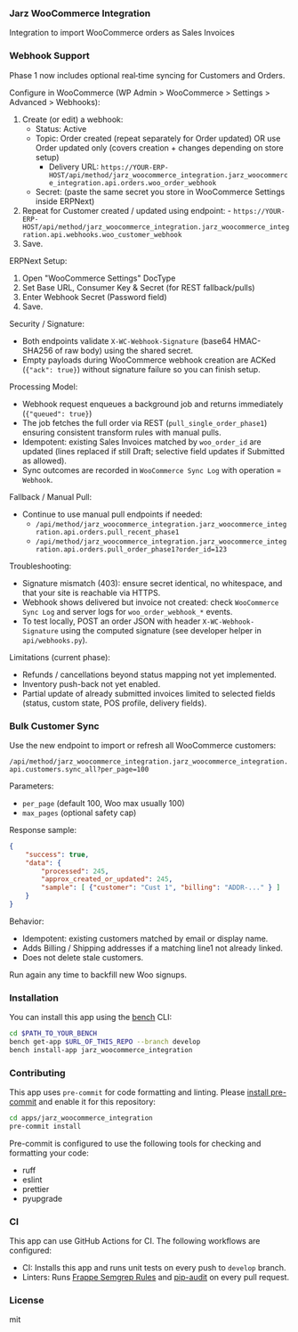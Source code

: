 ### Jarz WooCommerce Integration

Integration to import WooCommerce orders as Sales Invoices

### Webhook Support

Phase 1 now includes optional real‑time syncing for Customers and Orders.

Configure in WooCommerce (WP Admin > WooCommerce > Settings > Advanced > Webhooks):

1. Create (or edit) a webhook:
	- Status: Active
	- Topic: Order created (repeat separately for Order updated) OR use Order updated only (covers creation + changes depending on store setup)
		- Delivery URL: `https://YOUR-ERP-HOST/api/method/jarz_woocommerce_integration.jarz_woocommerce_integration.api.orders.woo_order_webhook`
	- Secret: (paste the same secret you store in WooCommerce Settings inside ERPNext)
2. Repeat for Customer created / updated using endpoint:
		- `https://YOUR-ERP-HOST/api/method/jarz_woocommerce_integration.jarz_woocommerce_integration.api.webhooks.woo_customer_webhook`
3. Save.

ERPNext Setup:
1. Open "WooCommerce Settings" DocType
2. Set Base URL, Consumer Key & Secret (for REST fallback/pulls)
3. Enter Webhook Secret (Password field)
4. Save.

Security / Signature:
- Both endpoints validate `X-WC-Webhook-Signature` (base64 HMAC-SHA256 of raw body) using the shared secret.
- Empty payloads during WooCommerce webhook creation are ACKed (`{"ack": true}`) without signature failure so you can finish setup.

Processing Model:
- Webhook request enqueues a background job and returns immediately (`{"queued": true}`)
- The job fetches the full order via REST (`pull_single_order_phase1`) ensuring consistent transform rules with manual pulls.
- Idempotent: existing Sales Invoices matched by `woo_order_id` are updated (lines replaced if still Draft; selective field updates if Submitted as allowed).
- Sync outcomes are recorded in `WooCommerce Sync Log` with operation = `Webhook`.

Fallback / Manual Pull:
- Continue to use manual pull endpoints if needed:
	- `/api/method/jarz_woocommerce_integration.jarz_woocommerce_integration.api.orders.pull_recent_phase1`
	- `/api/method/jarz_woocommerce_integration.jarz_woocommerce_integration.api.orders.pull_order_phase1?order_id=123`

Troubleshooting:
- Signature mismatch (403): ensure secret identical, no whitespace, and that your site is reachable via HTTPS.
- Webhook shows delivered but invoice not created: check `WooCommerce Sync Log` and server logs for `woo_order_webhook_*` events.
- To test locally, POST an order JSON with header `X-WC-Webhook-Signature` using the computed signature (see developer helper in `api/webhooks.py`).

Limitations (current phase):
- Refunds / cancellations beyond status mapping not yet implemented.
- Inventory push-back not yet enabled.
- Partial update of already submitted invoices limited to selected fields (status, custom state, POS profile, delivery fields).

### Bulk Customer Sync

Use the new endpoint to import or refresh all WooCommerce customers:

`/api/method/jarz_woocommerce_integration.jarz_woocommerce_integration.api.customers.sync_all?per_page=100`

Parameters:
- `per_page` (default 100, Woo max usually 100)
- `max_pages` (optional safety cap)

Response sample:
```json
{
	"success": true,
	"data": {
		"processed": 245,
		"approx_created_or_updated": 245,
		"sample": [ {"customer": "Cust 1", "billing": "ADDR-..." } ]
	}
}
```

Behavior:
- Idempotent: existing customers matched by email or display name.
- Adds Billing / Shipping addresses if a matching line1 not already linked.
- Does not delete stale customers.

Run again any time to backfill new Woo signups.


### Installation

You can install this app using the [bench](https://github.com/frappe/bench) CLI:

```bash
cd $PATH_TO_YOUR_BENCH
bench get-app $URL_OF_THIS_REPO --branch develop
bench install-app jarz_woocommerce_integration
```

### Contributing

This app uses `pre-commit` for code formatting and linting. Please [install pre-commit](https://pre-commit.com/#installation) and enable it for this repository:

```bash
cd apps/jarz_woocommerce_integration
pre-commit install
```

Pre-commit is configured to use the following tools for checking and formatting your code:

- ruff
- eslint
- prettier
- pyupgrade

### CI

This app can use GitHub Actions for CI. The following workflows are configured:

- CI: Installs this app and runs unit tests on every push to `develop` branch.
- Linters: Runs [Frappe Semgrep Rules](https://github.com/frappe/semgrep-rules) and [pip-audit](https://pypi.org/project/pip-audit/) on every pull request.


### License

mit
